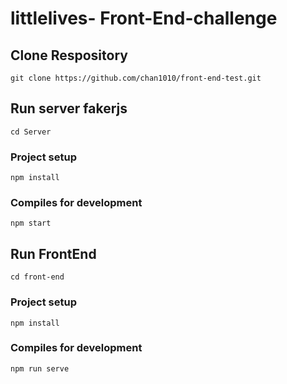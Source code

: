 # littlelives- Front-End-challenge

## Clone Respository

```
git clone https://github.com/chan1010/front-end-test.git
```
## Run server fakerjs
```
cd Server
```
### Project setup
```
npm install
```

### Compiles for development
```
npm start
```

## Run FrontEnd
```
cd front-end
```
### Project setup
```
npm install
```

### Compiles for development
```
npm run serve
```
